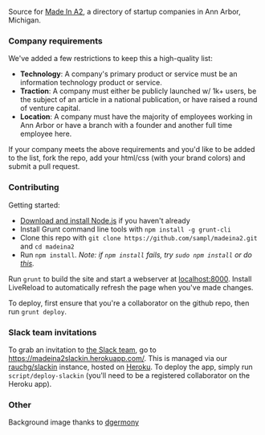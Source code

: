 Source for [Made In A2](http://www.madeina2.com/), a directory of startup companies in Ann Arbor, Michigan.

### Company requirements

We've added a few restrictions to keep this a high-quality list:

 - **Technology**: A company's primary product or service must be an information technology product or service.
 - **Traction**: A company must either be publicly launched w/ 1k+ users, be the subject of an article in a national publication, or have raised a round of venture capital.
 - **Location**: A company must have the majority of employees working in Ann Arbor or have a branch with a founder and another full time employee here.

If your company meets the above requirements and you'd like to be added to the list, fork the repo, add your html/css (with your brand colors) and submit a pull request.


### Contributing

Getting started:
 - [Download and install Node.js](http://nodejs.org/) if you haven't already
 - Install Grunt command line tools with `npm install -g grunt-cli`
 - Clone this repo with `git clone https://github.com/sampl/madeina2.git` and `cd madeina2`
 - Run `npm install`. *Note: if `npm install` fails, try `sudo npm install` or do [this](http://stackoverflow.com/questions/16151018/npm-throws-error-without-sudo).*

Run `grunt` to build the site and start a webserver at [localhost:8000](http://localhost:8000/). Install LiveReload to automatically refresh the page when you've made changes.

To deploy, first ensure that you're a collaborator on the github repo, then run `grunt deploy`.


### Slack team invitations

To grab an invitation to [the Slack team](https://madeina2.slack.com), go to https://madeina2slackin.herokuapp.com/. This is managed via our [rauchg/slackin](https://github.com/rauchg/slackin) instance, hosted on [Heroku](https://heroku.com/). To deploy the app, simply run `script/deploy-slackin` (you'll need to be a registered collaborator on the Heroku app).


### Other

Background image thanks to [dgermony](https://flic.kr/p/eHtTm)